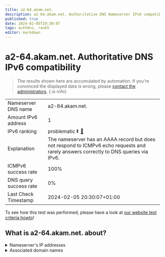 ```yaml
---
title: a2-64.akam.net.
description: a2-64.akam.net. Authoritative DNS Nameserver IPv6 compatibility
published: true
date: 2024-02-05T19:30:07
tags: authdns, rank5
editor: markdown
---
```


# a2-64.akam.net. Authoritative DNS IPv6 compatibility

> The results shown here are accumulated by automation. If you're convinced the displayed data is wrong, please [contact the administrators](/howto/chat). 
{.is-info}




|   |   |
| - | - |
| Nameserver DNS name | a2-64.akam.net.
| Amount IPv6 address | 1
| IPv6 ranking | problematic :arrow_double_down: [🔗](/howto/ranking) |
| Explanation | The nameserver has an AAAA record but does not respond to ICMPv6 echo requests and rarely answers correctly to DNS queries via IPv6. |
| ICMPv6 success rate | 100%|
| DNS query success rate | 0% |
| Last Check Timestamp | 2024-02-05 20:30:07+01:00 |

To see how this test was performed, please have a look at [our website test criteria howto](/howto/testcriteria/authdns)!


## What is a2-64.akam.net. about?




<details>
<summary>Nameserver's IP addresses</summary>

2600:1480:7000::40

</details>



<details>
<summary>Associated domain names</summary>

steamcommunity.com

store.steampowered.com

www.jeep.com

www.peacocktv.com

www.teradata.com

www.wellsfargo.com

</details>
